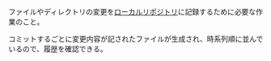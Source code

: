 

ファイルやディレクトリの変更を[ローカルリポジトリ](ローカルリポジトリ.md)に記録するために必要な作業のこと。

コミットするごとに変更内容が記されたファイルが生成され、時系列順に並んでいるので、履歴を確認できる。